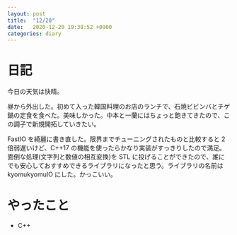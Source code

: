 ```yaml
---
layout: post
title:  "12/20"
date:   2020-12-20 19:38:52 +0900
categories: diary
---
```

# 日記

今日の天気は快晴。

昼から外出した。初めて入った韓国料理のお店のランチで、石焼ビビンバとチゲ鍋の定食を食べた。美味しかった。中本と一蘭にはちょっと飽きてきたので、この調子で新規開拓していきたい。

FastIO を綺麗に書き直した。限界までチューニングされたものと比較すると 2 倍弱遅いけど、C++17 の機能を使ったらかなり実装がすっきりしたので満足。面倒な処理(文字列と数値の相互変換)を STL に投げることができたので、誰にでも安心しておすすめできるライブラリになったと思う。ライブラリの名前は kyomukyomuIO にした。かっこいい。

# やったこと

- C++